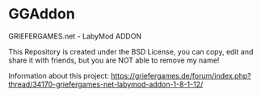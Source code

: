 # GGAddon

GRIEFERGAMES.net - LabyMod ADDON

This Repository is created under the BSD License, you can copy, edit and share it with friends, but you are NOT able to remove my name!

Information about this project:
https://griefergames.de/forum/index.php?thread/34170-griefergames-net-labymod-addon-1-8-1-12/
